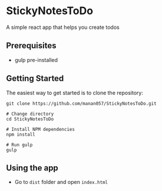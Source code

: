 # StickyNotesToDo
A simple react app that helps you create todos 

## Prerequisites
- gulp pre-installed

## Getting Started
The easiest way to get started is to clone the repository:

```
git clone https://github.com/manan057/StickyNotesToDo.git

# Change directory
cd StickyNotesToDo

# Install NPM dependencies
npm install

# Run gulp
gulp
```

## Using the app
- Go to `dist` folder and open `index.html`
